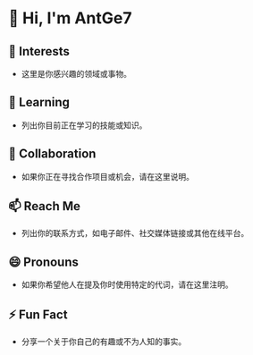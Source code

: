 # 👋 Hi, I'm AntGe7

## 👀 Interests
- 这里是你感兴趣的领域或事物。

## 🌱 Learning
- 列出你目前正在学习的技能或知识。

## 💞️ Collaboration
- 如果你正在寻找合作项目或机会，请在这里说明。

## 📫 Reach Me
- 列出你的联系方式，如电子邮件、社交媒体链接或其他在线平台。

## 😄 Pronouns
- 如果你希望他人在提及你时使用特定的代词，请在这里注明。

## ⚡ Fun Fact
- 分享一个关于你自己的有趣或不为人知的事实。

